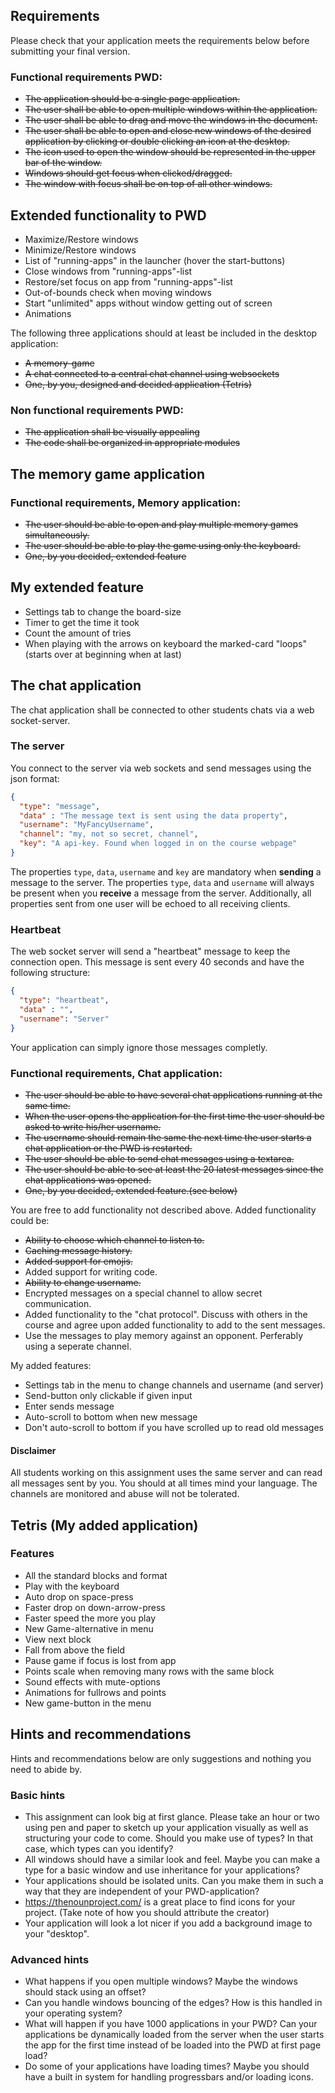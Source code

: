 ## Requirements
Please check that your application meets the requirements below before submitting your final version.

### Functional requirements PWD:
* ~~The application should be a single page application.~~
* ~~The user shall be able to open multiple windows within the application.~~
* ~~The user shall be able to drag and move the windows in the document.~~
* ~~The user shall be able to open and close new windows of the desired application by clicking or double clicking an icon at the desktop.~~
* ~~The icon used to open the window should be represented in the upper bar of the window.~~
* ~~Windows should get focus when clicked/dragged.~~
* ~~The window with focus shall be on top of all other windows.~~

## Extended functionality to PWD
* Maximize/Restore windows
* Minimize/Restore windows
* List of "running-apps" in the launcher (hover the start-buttons)
* Close windows from "running-apps"-list
* Restore/set focus on app from "running-apps"-list
* Out-of-bounds check when moving windows
* Start "unlimited" apps without window getting out of screen
* Animations

The following three applications should at least be included in the desktop application:
* ~~A memory-game~~
* ~~A chat connected to a central chat channel using websockets~~
* ~~One, by you, designed and decided application (Tetris)~~

### Non functional requirements PWD:
* ~~The application shall be visually appealing~~
* ~~The code shall be organized in appropriate modules~~

## The memory game application

### Functional requirements, Memory application:
* ~~The user should be able to open and play multiple memory games simultaneously.~~
* ~~The user should be able to play the game using only the keyboard.~~
* ~~One, by you decided, extended feature~~

## My extended feature
* Settings tab to change the board-size
* Timer to get the time it took
* Count the amount of tries
* When playing with the arrows on keyboard the marked-card "loops" (starts over at beginning when at last)

## The chat application
The chat application shall be connected to other students chats via a web socket-server.

### The server

You connect to the server via web sockets and send messages using the json format:

```json
{
  "type": "message",
  "data" : "The message text is sent using the data property",
  "username": "MyFancyUsername",
  "channel": "my, not so secret, channel",
  "key": "A api-key. Found when logged in on the course webpage"
}
```
The properties `type`, `data`, `username` and `key` are mandatory when **sending** a message to the server.
The properties `type`, `data` and  `username` will always be present when you **receive** a message from the server. Additionally, all properties sent from one user will be echoed to all receiving clients.

### Heartbeat
The web socket server will send a "heartbeat" message to keep the connection open. This message is sent every 40 seconds and have the following structure:
```json
{
  "type": "heartbeat",
  "data" : "",
  "username": "Server"
}
```

Your application can simply ignore those messages completly.

### Functional requirements, Chat application:
* ~~The user should be able to have several chat applications running at the same time.~~
* ~~When the user opens the application for the first time the user should be asked to write his/her username.~~
* ~~The username should remain the same the next time the user starts a chat application or the PWD is restarted.~~
* ~~The user should be able to send chat messages using a textarea.~~
* ~~The user should be able to see at least the 20 latest messages since the chat applications was opened.~~
* ~~One, by you decided, extended feature.(see below)~~

You are free to add functionality not described above. Added functionality could be:
* ~~Ability to choose which channel to listen to.~~
* ~~Caching message history.~~
* ~~Added support for emojis.~~
* Added support for writing code.
* ~~Ability to change username.~~
* Encrypted messages on a special channel to allow secret communication.
* Added functionality to the "chat protocol". Discuss with others in the course and agree upon added functionality to add to the sent messages.
* Use the messages to play memory against an opponent. Perferably using a seperate channel.

My added features:
* Settings tab in the menu to change channels and username (and server)
* Send-button only clickable if given input
* Enter sends message
* Auto-scroll to bottom when new message
* Don't auto-scroll to bottom if you have scrolled up to read old messages

#### Disclaimer
All students working on this assignment uses the same server and can read all messages sent by you. You should at all times mind your language. The channels are monitored and abuse will not be tolerated.

## Tetris (My added application)

### Features
* All the standard blocks and format
* Play with the keyboard
* Auto drop on space-press
* Faster drop on down-arrow-press
* Faster speed the more you play
* New Game-alternative in menu
* View next block 
* Fall from above the field
* Pause game if focus is lost from app
* Points scale when removing many rows with the same block
* Sound effects with mute-options
* Animations for fullrows and points
* New game-button in the menu

## Hints and recommendations
Hints and recommendations below are only suggestions and nothing you need to abide by.

### Basic hints
* This assignment can look big at first glance. Please take an hour or two using pen and paper to sketch up your application visually as well as structuring your code to come. Should you make use of types? In that case, which types can you identify?
* All windows should have a similar look and feel. Maybe you can make a type for a basic window and use inheritance for your applications?
* Your applications should be isolated units. Can you make them in such a way that they are independent of your PWD-application?
* https://thenounproject.com/ is a great place to find icons for your project. (Take note of how you should attribute the creator)
* Your application will look a lot nicer if you add a background image to your "desktop".

### Advanced hints
* What happens if you open multiple windows? Maybe the windows should stack using an offset?
* Can you handle windows bouncing of the edges? How is this handled in your operating system?
* What will happen if you have 1000 applications in your PWD? Can your applications be dynamically loaded from the server when the user starts the app for the first time instead of be loaded into the PWD at first page load?  
* Do some of your applications have loading times? Maybe you should have a built in system for handling progressbars and/or loading icons.
